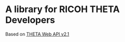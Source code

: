 # A library for RICOH THETA Developers

Based on [THETA Web API v2.1](https://api.ricoh/docs/theta-web-api-v2.1/)
